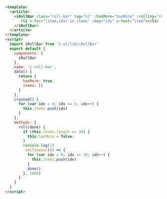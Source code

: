 ```html
<template>
  <article>
    <iRollBar class="roll-bar" tag="ul" :hasMore="hasMore" :rollIng="roll" showBar>
       <li v-for="(item,idx) in items" :key="idx" v-text=“item”></li>
    </iRollBar>
  </article>
</template>
<script>
  import iRollBar from 'i-ui/lib/iRollBar'
  export default {
    components: {
      iRollBar
    },
    name: 'i-roll-bar',
    data() {
      return {
        hasMore: true,
        items: []
      }
    },
    created() {
      for (var idx = 0; idx <= 5; idx++) {
        this.items.push(idx)
      }
    },
    methods: {
      roll(done) {
        if (this.items.length >= 30) {
          this.hasMore = false;
        }
        console.log(1)
         setTimeout(() => {
          for (var idx = 0; idx <= 10; idx++) {
            this.items.push(idx)
          }
          done()
        }, 1000)
      }
    }
  }
</script>

```


<template>
  <article>
    <iRollBar class="roll-bar" tag="ul" :hasMore="hasMore" :rollIng="roll" showBar>
       <li v-for="(_,idx) in items" :key="idx">{{_}}</li>
    </iRollBar>
  </article>
</template>
<script>
  import iRollBar from 'i-ui/lib/iRollBar'
  export default {
    components: {
      iRollBar
    },
    name: 'i-roll-bar',
    data() {
      return {
        hasMore: true,
        items: []
      }
    },
    mounted() {
      document.documentElement.style.fontSize = '75px'
    },
    beforeDestroy() {
      document.documentElement.style.fontSize = ''
    },
    created() {
      for (var idx = 0; idx <= 5; idx++) {
        this.items.push(idx)
      }
    },
    methods: {
      roll(done) {
        if (this.items.length >= 30) {
          this.hasMore = false;
        }
        console.log(1)
         setTimeout(() => {
          for (var idx = 0; idx <= 10; idx++) {
            this.items.push(idx)
          }
          done()
        }, 1000)
      }
    }
  }

</script>
